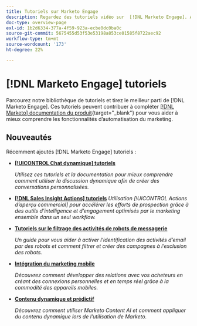 ```yaml
---
title: Tutoriels sur Marketo Engage
description: Regardez des tutoriels vidéo sur  [!DNL Marketo Engage]. Approfondissez votre compréhension de l’utilisation des fonctionnalités d’automatisation du marketing, etc.
doc-type: overview-page
exl-id: 1b2d6334-377a-4f59-923a-ecbe0dc0ba0c
source-git-commit: 5675455d53f53e53198a853ce01585f8722aec92
workflow-type: tm+mt
source-wordcount: '173'
ht-degree: 22%

---
```


# [!DNL Marketo Engage] tutoriels

Parcourez notre bibliothèque de tutoriels et tirez le meilleur parti de [!DNL Marketo Engage]. Ces tutoriels peuvent contribuer à compléter [[!DNL Marketo] documentation du produit](https://experienceleague.adobe.com/docs/marketo/using/home.html){target="_blank"} pour vous aider à mieux comprendre les fonctionnalités d’automatisation du marketing.

<div id="whats-new-section">

## Nouveautés

Récemment ajoutés [!DNL Marketo Engage] tutoriels :

* **[[!UICONTROL Chat dynamique]  tutoriels](/help/dynamic-chat/dynamic-chat-overview.md)**

   _Utilisez ces tutoriels et la documentation pour mieux comprendre comment utiliser la discussion dynamique afin de créer des conversations personnalisées._

* **[[!DNL Sales Insight Actions] tutoriels](/help/sales-insight-actions/overview.md)**
   _Utilisation [!UICONTROL Actions d’aperçu commercial] pour accélérer les efforts de prospection grâce à des outils d’intelligence et d’engagement optimisés par le marketing ensemble dans un seul workflow._

* **[Tutoriels sur le filtrage des activités de robots de messagerie](/help/filtering-email-bot-activities/setup.md)**

   _Un guide pour vous aider à activer l’identification des activités d’email par des robots et comment filtrer et créer des campagnes à l’exclusion des robots._

* **[Intégration du marketing mobile](/help/cross-channel-marketing/mobile-marketing-learn.md)**

   _Découvrez comment développer des relations avec vos acheteurs en créant des connexions personnelles et en temps réel grâce à la commodité des appareils mobiles._

* **[Contenu dynamique et prédictif](/help/email-marketing/dynamic-and-predictive-content-learn.md)**

   _Découvrez comment utiliser Marketo Content AI et comment appliquer du contenu dynamique lors de l’utilisation de Marketo._

</div>
<div id="recs-overview-body-1"></div>
<div id="recs-overview-body-2"></div>
<div id="recs-overview-body-3"></div>
<div id="recs-overview-body-4"></div>
<div id="recs-overview-body-5"></div>
<div id="recs-overview-body-6"></div>
